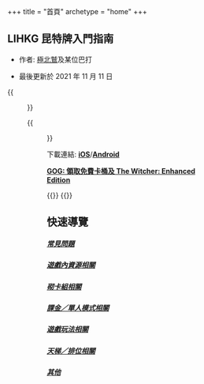 +++
title = "首頁"
archetype = "home"
+++

## LIHKG 昆特牌入門指南

- 作者: [極北鷲](https://www.playgwent.com/en/invite-a-friend/LVWFHBSH03)及某位巴打

- 最後更新於 2021 年 11 月 11 日

{{<figure src="/images/thumbnail.jpg">}}

{{<figure src="/images/meme.jpg" attr="昆特最強領袖 Radovid Africa" attrlink="https://youtu.be/b72WUMluc-I" >}}

下載連結: **[iOS](https://apps.apple.com/hk/app/gwent-the-witcher-card-game/id1466943149)**/**[Android](https://play.google.com/store/apps/details?id=com.cdprojektred.gwent)**

**[GOG: 領取免費卡桶及 The Witcher: Enhanced Edition](https://www.gog.com/gwent-welcome-bonus)**

{{<rawhtml>}}
<a id="quicknav"></a>
{{</rawhtml>}}

## 快速導覽

##### [常見問題](faq/)

##### [遊戲內資源相關](resources/)

##### [砌卡組相關](deckbuilding/)

##### [課金／單人模式相關](paidcontent/)

##### [遊戲玩法相關](gameplay/)

##### [天梯／排位相關](ladderranking/)

##### [其他](others/)
